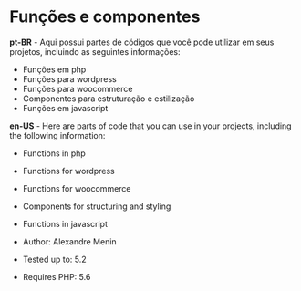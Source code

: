 # Funções e componentes

**pt-BR** - Aqui possui partes de códigos que você pode utilizar em seus projetos, incluindo as seguintes informações:

- Funções em php
- Funções para wordpress
- Funções para woocommerce
- Componentes para estruturação e estilização
- Funções em javascript

**en-US** - Here are parts of code that you can use in your projects, including the following information:

- Functions in php
- Functions for wordpress
- Functions for woocommerce
- Components for structuring and styling
- Functions in javascript

- Author: Alexandre Menin
- Tested up to: 5.2
- Requires PHP: 5.6
